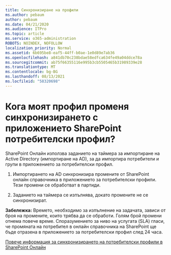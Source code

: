 ```yaml
---
title: Синхронизиране на профили
ms.author: pebaum
author: pebaum
ms.date: 04/21/2020
ms.audience: ITPro
ms.topic: article
ms.service: o365-administration
ROBOTS: NOINDEX, NOFOLLOW
localization_priority: Normal
ms.assetid: 6b695be8-eaf5-44ff-b0ae-1e0d89e7ab36
ms.openlocfilehash: a841db70c238bdae58edfca634fe49a04ddce78a
ms.sourcegitcommit: ab75f66355116e995b3cb5505465b31989339e28
ms.translationtype: MT
ms.contentlocale: bg-BG
ms.lasthandoff: 08/13/2021
ms.locfileid: "58320698"
---
```

# <a name="when-do-my-profile-changes-sync-to-the-sharepoint-user-profile-application"></a>Кога моят профил променя синхронизирането с приложението SharePoint потребителски профил?

SharePoint Онлайн използва заданието на таймера за импортиране на Active Directory (импортиране на AD), за да импортира потребители и групи в приложението за потребителски профил. 
  
1. Импортирането на AD синхронизира промените от SharePoint онлайн справочника в приложението за потребителски профили. Тези промени се обработват в партиди.
    
2. Заданието на таймера се изпълнява, докато промените не се синхронизират.
    
**Забележка:** Времето, необходимо за изпълнение на задачата, зависи от броя на промените, които трябва да се обработи. Голям брой промени отнема повече време. Споразумението за ниво на услугата (SLA) гласи, че промяната на потребител в онлайн справочника на SharePoint ще бъде отразена в приложението за потребителски профил след 24 часа. 
  
[Повече информация за синхронизирането на потребителски профили в SharePoint Онлайн](https://go.microsoft.com/fwlink/?linkid=875671)
  

